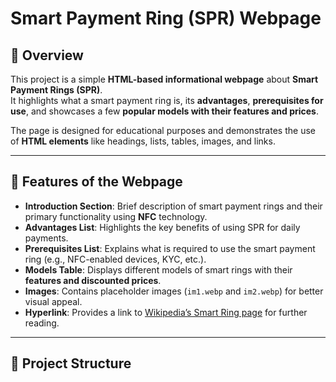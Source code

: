 # Smart Payment Ring (SPR) Webpage

## 📖 Overview
This project is a simple **HTML-based informational webpage** about **Smart Payment Rings (SPR)**.  
It highlights what a smart payment ring is, its **advantages**, **prerequisites for use**, and showcases a few **popular models with their features and prices**.

The page is designed for educational purposes and demonstrates the use of **HTML elements** like headings, lists, tables, images, and links.

---

## 📝 Features of the Webpage
- **Introduction Section**: Brief description of smart payment rings and their primary functionality using **NFC** technology.
- **Advantages List**: Highlights the key benefits of using SPR for daily payments.
- **Prerequisites List**: Explains what is required to use the smart payment ring (e.g., NFC-enabled devices, KYC, etc.).
- **Models Table**: Displays different models of smart rings with their **features and discounted prices**.
- **Images**: Contains placeholder images (`im1.webp` and `im2.webp`) for better visual appeal.
- **Hyperlink**: Provides a link to [Wikipedia’s Smart Ring page](https://en.wikipedia.org/wiki/Smart_ring) for further reading.

---

## 📂 Project Structure
